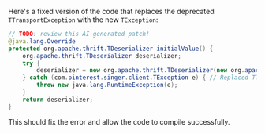 Here's a fixed version of the code that replaces the deprecated `TTransportException` with the new `TException`:

```java
// TODO: review this AI generated patch!
@java.lang.Override
protected org.apache.thrift.TDeserializer initialValue() {
    org.apache.thrift.TDeserializer deserializer;
    try {
        deserializer = new org.apache.thrift.TDeserializer(new org.apache.thrift.protocol.TCompactProtocol.Factory());
    } catch (com.pinterest.singer.client.TException e) { // Replaced TTransportException with TException
        throw new java.lang.RuntimeException(e);
    }
    return deserializer;
}
```

This should fix the error and allow the code to compile successfully.